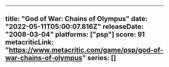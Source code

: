 
---
title: "God of War: Chains of Olympus"
date: "2022-05-11T05:00:07.816Z"
releaseDate: "2008-03-04"
platforms: ["psp"]
score: 91
metacriticLink: "https://www.metacritic.com/game/psp/god-of-war-chains-of-olympus"
series: []
---
